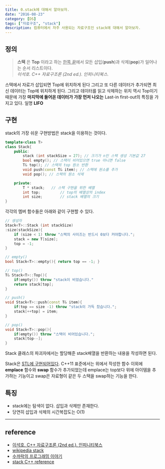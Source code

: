 ```yaml
---
title: 0.stack에 대해서 알아보자.
date: "2016-08-23"
category: [DS]
tags: ["자료구조", "stack"]
description: 컴퓨터에서 자주 사용되는 자료구조인 stack에 대해서 알아보자.
---
```


## 정의  
> **스택** 은 **Top** 이라고 하는 <U>한쪽 끝</U>에서 모든 삽입(**push**)과 삭제(**pop**)가 일어나는 순서 리스트이다.  
> *이석호. C++ 자료구조론 (2nd ed.). 인피니티북스.*

스택에서 자료가 삽입되면 Top에 위치하게 된다 그리고 또 다른 데이터가 추가되면 최신 데이터는 Top에 위치하게 된다. 그리고 데이터를 읽고 삭제하는 위치 역시 Top이기 때문에 가장 **마지막에 들어온 데이터가 가장 먼저 나오는** Last-in first-out의 특징을 가지고 있다. 일명 **LIFO**

## 구현  
stack의 가장 쉬운 구현방법은 stack을 이용하는 것이다.  
```cpp
template<class T>
class Stack{
	public:
		stack (int stackSize = 27); // 크기가 n인 스택 생성 기본값 27
		bool empty(); // 스택이 비어있으면 true 아니면 false
		T& top(); // 스택의 top 원소 반환
		void push(const T& item); // 스택에 원소를 추가
		void pop(); // 스택의 원소 삭제

	private:
		T * stack;	 // 스택 구현을 위한 배열
		int top;		 // top의 배열상의 index
		int size;		 // stack 배열의 크기
}
```

각각의 멤버 함수들은 아래와 같이 구현할 수 있다.

```cpp
// 생성자
Stack<T>::Stack (int stackSize)
:size(stackSize){
	if (size < 1) throw "스택의 사이즈는 반드시 0보다 커야합니다.";
	stack = new T[size];
	top = -1;
}

// empty()
bool Stack<T>::empty(){ return top == -1; }

// top()
T& Stack<T>::Top(){
	if(empty()) throw "stack이 비었습니다."
	return stack[top];
}

// push()
void Stack<T>::push(const T& item){
	if(top == size -1) throw "stack이 가득 찼습니다.";
	stack[++top] = item;
}

// pop()
void Stack<T>::pop(){
	if(empty()) throw "스택이 비어있습니다.";
	stack[top--];
}
```

Stack 클래스의 파괴자에서는 할당해준 stack배열을 반환하는 내용을 작성하면 된다.

Stack은 [STL에 구현되어있다](http://www.cplusplus.com/reference/stack/stack/). C++11 표준에서는 위에서 작성한 함수 이외에 **emplace** 함수와 **swap** 함수가 추가되었는데 emplace는 top보다 위에 아이템을 추가하는 기능이고 swap은 자료형이 같은 두 스택을 swap하는 기능을 한다.


## 특징  
- stack에는 탐색이 없다. 삽입과 삭제만 존재한다.
- 당연히 삽입과 삭제의 시간복잡도는 O(1)

---

## reference
- [이석호. C++ 자료구조론 (2nd ed.). 인피니티북스](http://www.yes24.com/24/goods/2656393)
- [wikipedia stack](https://en.wikipedia.org/wiki/Stack_(abstract_data_type))
- [수까락의 프로그래밍 이야기](http://sweeper.egloos.com/m/112529)
- [stack C++ reference](http://www.cplusplus.com/reference/stack/stack/)
